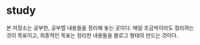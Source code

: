 # study

본 저장소는 공부한, 공부할 내용들을 정리해 놓는 곳이다.
매일 조금씩이라도 정리하는 것이 목표이고,
최종적인 목표는 정리한 내용들을 블로그 형태의  만드는 것이다.
